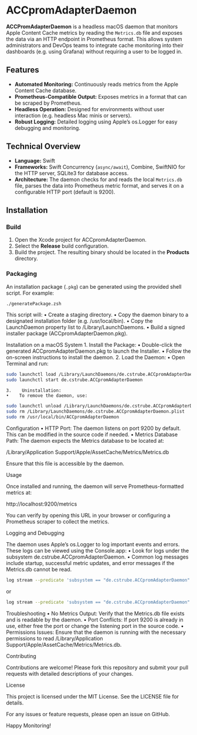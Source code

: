 # ACCpromAdapterDaemon

**ACCPromAdapterDaemon** is a headless macOS daemon that monitors Apple Content Cache metrics by reading the `Metrics.db` file and exposes the data via an HTTP endpoint in Prometheus format. This allows system administrators and DevOps teams to integrate cache monitoring into their dashboards (e.g. using Grafana) without requiring a user to be logged in.

## Features

- **Automated Monitoring:** Continuously reads metrics from the Apple Content Cache database.
- **Prometheus-Compatible Output:** Exposes metrics in a format that can be scraped by Prometheus.
- **Headless Operation:** Designed for environments without user interaction (e.g. headless Mac minis or servers).
- **Robust Logging:** Detailed logging using Apple’s os.Logger for easy debugging and monitoring.

## Technical Overview

- **Language:** Swift
- **Frameworks:** Swift Concurrency (`async/await`), Combine, SwiftNIO for the HTTP server, SQLite3 for database access.
- **Architecture:** The daemon checks for and reads the local `Metrics.db` file, parses the data into Prometheus metric format, and serves it on a configurable HTTP port (default is 9200).

## Installation

### Build

1. Open the Xcode project for ACCpromAdapterDaemon.
2. Select the **Release** build configuration.
3. Build the project. The resulting binary should be located in the **Products** directory.

### Packaging

An installation package (`.pkg`) can be generated using the provided shell script. For example:

```bash
./generatePackage.zsh
```

This script will:
    •    Create a staging directory.
    •    Copy the daemon binary to a designated installation folder (e.g. /usr/local/bin).
    •    Copy the LaunchDaemon property list to /Library/LaunchDaemons.
    •    Build a signed installer package (ACCpromAdapterDaemon.pkg).

Installation on a macOS System
    1.    Install the Package:
    •    Double-click the generated ACCpromAdapterDaemon.pkg to launch the Installer.
    •    Follow the on-screen instructions to install the daemon.
    2.    Load the Daemon:
    •    Open Terminal and run:

```bash
sudo launchctl load /Library/LaunchDaemons/de.cstrube.ACCpromAdapterDaemon.plist
sudo launchctl start de.cstrube.ACCpromAdapterDaemon
```

    3.    Uninstallation:
    •    To remove the daemon, use:
```bash
sudo launchctl unload /Library/LaunchDaemons/de.cstrube.ACCpromAdapterDaemon.plist
sudo rm /Library/LaunchDaemons/de.cstrube.ACCpromAdapterDaemon.plist
sudo rm /usr/local/bin/ACCpromAdapterDaemon
```


Configuration
    •    HTTP Port: The daemon listens on port 9200 by default. This can be modified in the source code if needed.
    •    Metrics Database Path: The daemon expects the Metrics database to be located at:

/Library/Application Support/Apple/AssetCache/Metrics/Metrics.db

Ensure that this file is accessible by the daemon.

Usage

Once installed and running, the daemon will serve Prometheus-formatted metrics at:

http://localhost:9200/metrics

You can verify by opening this URL in your browser or configuring a Prometheus scraper to collect the metrics.

Logging and Debugging

The daemon uses Apple’s os.Logger to log important events and errors. These logs can be viewed using the Console.app:
    •    Look for logs under the subsystem de.cstrube.ACCpromAdapterDaemon.
    •    Common log messages include startup, successful metric updates, and error messages if the Metrics.db cannot be read.
```bash
log stream --predicate 'subsystem == "de.cstrube.ACCpromAdapterDaemon"' --info
```

or
```bash
log stream --predicate 'subsystem == "de.cstrube.ACCpromAdapterDaemon" AND eventType == logEvent' --debug
```

Troubleshooting
    •    No Metrics Output: Verify that the Metrics.db file exists and is readable by the daemon.
    •    Port Conflicts: If port 9200 is already in use, either free the port or change the listening port in the source code.
    •    Permissions Issues: Ensure that the daemon is running with the necessary permissions to read /Library/Application Support/Apple/AssetCache/Metrics/Metrics.db.

Contributing

Contributions are welcome! Please fork this repository and submit your pull requests with detailed descriptions of your changes.

License

This project is licensed under the MIT License. See the LICENSE file for details.

For any issues or feature requests, please open an issue on GitHub.

Happy Monitoring!
